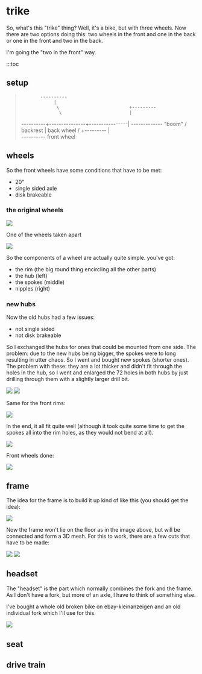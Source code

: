 # trike

So, what's this "trike" thing? Well, it's a bike, but with three wheels. Now
there are two options doing this: two wheels in the front and one in the back
or one in the front and two in the back.

I'm going the "two in the front" way.

:::toc

## setup

>            ----------
>                 |
>                  \                          +---------
>                   \                         |
>  ----------+---------------+----------------|  -------------
>   "boom"          /          backrest       |  back wheel
>                  /                          +---------
>                 |      
>            ----------
>            front wheel
>   

## wheels

So the front wheels have some conditions that have to be met:

- 20"
- single sided axle
- disk brakeable

### the original wheels

<img src="raw_front_wheels.jpg"></img>

One of the wheels taken apart

<img src="raw_front_wheel_parts.jpg"></img>

So the components of a wheel are actually quite simple. you've got:

- the rim (the big round thing encircling all the other parts)
- the hub (left)
- the spokes (middle)
- nipples (right)

### new hubs

Now the old hubs had a few issues:

- not single sided
- not disk brakeable

So I exchanged the hubs for ones that could be mounted from one side. The
problem: due to the new hubs being bigger, the spokes were to long resulting in
utter chaos. So I went and bought new spokes (shorter ones). The problem with
these: they are a lot thicker and didn't fit through the holes in the hub, so I
went and enlarged the 72 holes in both hubs by just drilling through them with
a slightly larger drill bit.

<img src="front_hub_enlargement.jpg"></img>
<img src="front_hub_enlargement_done.jpg"></img>

Same for the front rims:

<img src="front_rim_enlargement.jpg"></img>

In the end, it all fit quite well (although it took quite some time to get the
spokes all into the rim holes, as they would not bend at all).

<img src="front_wheel_without_rubber.jpg"></img>

Front wheels done:

<img src="front_wheels_done.jpg"></img>

## frame

The idea for the frame is to build it up kind of like this (you should get the
idea):

<img src="frame_idea.jpg"></img>

Now the frame won't lie on the floor as in the image above, but will be
connected and form a 3D mesh. For this to work, there are a few cuts that have
to be made:

<img src="frame_v_cut.jpg"></img>
<img src="frame_v_cut_fit.jpg"></img>

## headset

The "headset" is the part which normally combines the fork and the frame. As I
don't have a fork, but more of an axle, I have to think of something else.

I've bought a whole old broken bike on ebay-kleinanzeigen and an old individual
fork which I'll use for this.

<img src="forks.jpg"></img>
<img src=""></img>
<img src=""></img>
<img src=""></img>
<img src=""></img>

## seat

## drive train

